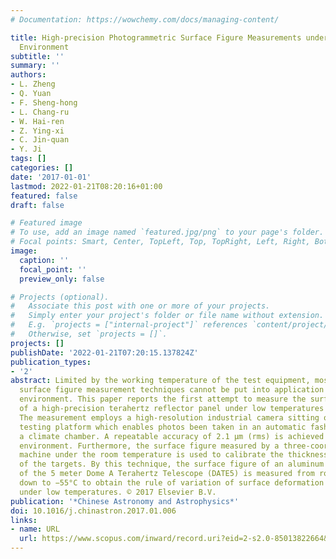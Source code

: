 ```yaml
---
# Documentation: https://wowchemy.com/docs/managing-content/

title: High-precision Photogrammetric Surface Figure Measurements under Cryogenic
  Environment
subtitle: ''
summary: ''
authors:
- L. Zheng
- Q. Yuan
- F. Sheng-hong
- L. Chang-ru
- W. Hai-ren
- Z. Ying-xi
- C. Jin-quan
- Y. Ji
tags: []
categories: []
date: '2017-01-01'
lastmod: 2022-01-21T08:20:16+01:00
featured: false
draft: false

# Featured image
# To use, add an image named `featured.jpg/png` to your page's folder.
# Focal points: Smart, Center, TopLeft, Top, TopRight, Left, Right, BottomLeft, Bottom, BottomRight.
image:
  caption: ''
  focal_point: ''
  preview_only: false

# Projects (optional).
#   Associate this post with one or more of your projects.
#   Simply enter your project's folder or file name without extension.
#   E.g. `projects = ["internal-project"]` references `content/project/deep-learning/index.md`.
#   Otherwise, set `projects = []`.
projects: []
publishDate: '2022-01-21T07:20:15.137824Z'
publication_types:
- '2'
abstract: Limited by the working temperature of the test equipment, most of high-precision
  surface figure measurement techniques cannot be put into application under a cryogenic
  environment. This paper reports the first attempt to measure the surface figure
  of a high-precision terahertz reflector panel under low temperatures based on photogrammetry.
  The measurement employs a high-resolution industrial camera sitting on the automatic
  testing platform which enables photos been taken in an automatic fashion inside
  a climate chamber. A repeatable accuracy of 2.1 μm (rms) is achieved under the cryogenic
  environment. Furthermore, the surface figure measured by a three-coordinate measuring
  machine under the room temperature is used to calibrate the thickness differences
  of the targets. By this technique, the surface figure of an aluminum prototype panel
  of the 5 meter Dome A Terahertz Telescope (DATE5) is measured from room temperature
  down to −55°C to obtain the rule of variation of surface deformation of the panel
  under low temperatures. © 2017 Elsevier B.V.
publication: '*Chinese Astronomy and Astrophysics*'
doi: 10.1016/j.chinastron.2017.01.006
links:
- name: URL
  url: https://www.scopus.com/inward/record.uri?eid=2-s2.0-85013822664&doi=10.1016%2fj.chinastron.2017.01.006&partnerID=40&md5=41e5745de2be558c8917cd64abd9293d
---
```

